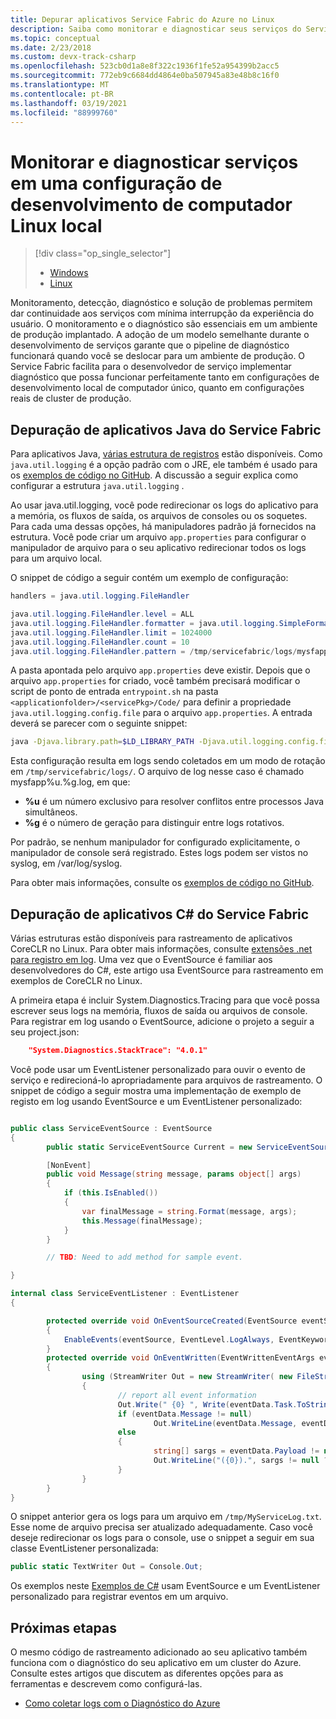 ```yaml
---
title: Depurar aplicativos Service Fabric do Azure no Linux
description: Saiba como monitorar e diagnosticar seus serviços do Service Fabric em um computador de desenvolvimento Linux local.
ms.topic: conceptual
ms.date: 2/23/2018
ms.custom: devx-track-csharp
ms.openlocfilehash: 523cb0d1a8e8f322c1936f1fe52a954399b2acc5
ms.sourcegitcommit: 772eb9c6684dd4864e0ba507945a83e48b8c16f0
ms.translationtype: MT
ms.contentlocale: pt-BR
ms.lasthandoff: 03/19/2021
ms.locfileid: "88999760"
---
```

# <a name="monitor-and-diagnose-services-in-a-local-linux-machine-development-setup"></a>Monitorar e diagnosticar serviços em uma configuração de desenvolvimento de computador Linux local


> [!div class="op_single_selector"]
> * [Windows](service-fabric-diagnostics-how-to-monitor-and-diagnose-services-locally.md)
> * [Linux](service-fabric-diagnostics-how-to-monitor-and-diagnose-services-locally-linux.md)
>
>

Monitoramento, detecção, diagnóstico e solução de problemas permitem dar continuidade aos serviços com mínima interrupção da experiência do usuário. O monitoramento e o diagnóstico são essenciais em um ambiente de produção implantado. A adoção de um modelo semelhante durante o desenvolvimento de serviços garante que o pipeline de diagnóstico funcionará quando você se deslocar para um ambiente de produção. O Service Fabric facilita para o desenvolvedor de serviço implementar diagnóstico que possa funcionar perfeitamente tanto em configurações de desenvolvimento local de computador único, quanto em configurações reais de cluster de produção.


## <a name="debugging-service-fabric-java-applications"></a>Depuração de aplicativos Java do Service Fabric

Para aplicativos Java, [várias estrutura de registros](https://en.wikipedia.org/wiki/Java_logging_framework) estão disponíveis. Como `java.util.logging` é a opção padrão com o JRE, ele também é usado para os [exemplos de código no GitHub](https://github.com/Azure-Samples/service-fabric-java-getting-started). A discussão a seguir explica como configurar a estrutura `java.util.logging` .

Ao usar java.util.logging, você pode redirecionar os logs do aplicativo para a memória, os fluxos de saída, os arquivos de consoles ou os soquetes. Para cada uma dessas opções, há manipuladores padrão já fornecidos na estrutura. Você pode criar um arquivo `app.properties` para configurar o manipulador de arquivo para o seu aplicativo redirecionar todos os logs para um arquivo local.

O snippet de código a seguir contém um exemplo de configuração:

```java
handlers = java.util.logging.FileHandler

java.util.logging.FileHandler.level = ALL
java.util.logging.FileHandler.formatter = java.util.logging.SimpleFormatter
java.util.logging.FileHandler.limit = 1024000
java.util.logging.FileHandler.count = 10
java.util.logging.FileHandler.pattern = /tmp/servicefabric/logs/mysfapp%u.%g.log
```

A pasta apontada pelo arquivo `app.properties` deve existir. Depois que o arquivo `app.properties` for criado, você também precisará modificar o script de ponto de entrada `entrypoint.sh` na pasta `<applicationfolder>/<servicePkg>/Code/` para definir a propriedade `java.util.logging.config.file` para o arquivo `app.properties`. A entrada deverá se parecer com o seguinte snippet:

```sh
java -Djava.library.path=$LD_LIBRARY_PATH -Djava.util.logging.config.file=<path to app.properties> -jar <service name>.jar
```


Esta configuração resulta em logs sendo coletados em um modo de rotação em `/tmp/servicefabric/logs/`. O arquivo de log nesse caso é chamado mysfapp%u.%g.log, em que:
* **%u** é um número exclusivo para resolver conflitos entre processos Java simultâneos.
* **%g** é o número de geração para distinguir entre logs rotativos.

Por padrão, se nenhum manipulador for configurado explicitamente, o manipulador de console será registrado. Estes logs podem ser vistos no syslog, em /var/log/syslog.

Para obter mais informações, consulte os [exemplos de código no GitHub](https://github.com/Azure-Samples/service-fabric-java-getting-started).


## <a name="debugging-service-fabric-c-applications"></a>Depuração de aplicativos C# do Service Fabric


Várias estruturas estão disponíveis para rastreamento de aplicativos CoreCLR no Linux. Para obter mais informações, consulte [extensões .net para registro em log](https://github.com/dotnet/extensions/tree/master/src/Logging).  Uma vez que o EventSource é familiar aos desenvolvedores do C#, este artigo usa EventSource para rastreamento em exemplos de CoreCLR no Linux.

A primeira etapa é incluir System.Diagnostics.Tracing para que você possa escrever seus logs na memória, fluxos de saída ou arquivos de console.  Para registrar em log usando o EventSource, adicione o projeto a seguir a seu project.json:

```json
    "System.Diagnostics.StackTrace": "4.0.1"
```

Você pode usar um EventListener personalizado para ouvir o evento de serviço e redirecioná-lo apropriadamente para arquivos de rastreamento. O snippet de código a seguir mostra uma implementação de exemplo de registo em log usando EventSource e um EventListener personalizado:


```csharp

public class ServiceEventSource : EventSource
{
        public static ServiceEventSource Current = new ServiceEventSource();

        [NonEvent]
        public void Message(string message, params object[] args)
        {
            if (this.IsEnabled())
            {
                var finalMessage = string.Format(message, args);
                this.Message(finalMessage);
            }
        }

        // TBD: Need to add method for sample event.

}

```


```csharp
internal class ServiceEventListener : EventListener
{

        protected override void OnEventSourceCreated(EventSource eventSource)
        {
            EnableEvents(eventSource, EventLevel.LogAlways, EventKeywords.All);
        }
        protected override void OnEventWritten(EventWrittenEventArgs eventData)
        {
                using (StreamWriter Out = new StreamWriter( new FileStream("/tmp/MyServiceLog.txt", FileMode.Append)))
                {
                        // report all event information
                        Out.Write(" {0} ", Write(eventData.Task.ToString(), eventData.EventName, eventData.EventId.ToString(), eventData.Level,""));
                        if (eventData.Message != null)
                                Out.WriteLine(eventData.Message, eventData.Payload.ToArray());
                        else
                        {
                                string[] sargs = eventData.Payload != null ? eventData.Payload.Select(o => o.ToString()).ToArray() : null; 
                                Out.WriteLine("({0}).", sargs != null ? string.Join(", ", sargs) : "");
                        }
                }
        }
}
```


O snippet anterior gera os logs para um arquivo em `/tmp/MyServiceLog.txt`. Esse nome de arquivo precisa ser atualizado adequadamente. Caso você deseje redirecionar os logs para o console, use o snippet a seguir em sua classe EventListener personalizada:

```csharp
public static TextWriter Out = Console.Out;
```

Os exemplos neste [Exemplos de C#](https://github.com/Azure-Samples/service-fabric-dotnet-core-getting-started) usam EventSource e um EventListener personalizado para registrar eventos em um arquivo.



## <a name="next-steps"></a>Próximas etapas
O mesmo código de rastreamento adicionado ao seu aplicativo também funciona com o diagnóstico do seu aplicativo em um cluster do Azure. Consulte estes artigos que discutem as diferentes opções para as ferramentas e descrevem como configurá-las.
* [Como coletar logs com o Diagnóstico do Azure](./service-fabric-diagnostics-event-aggregation-lad.md)
